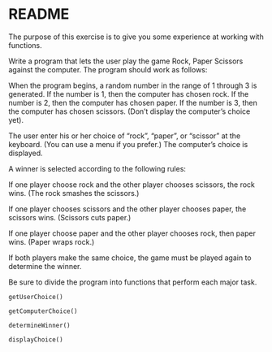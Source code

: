 # README

The purpose of this exercise is to give you some experience at working with functions.

Write a program that lets the user play the game Rock, Paper Scissors against the computer. The program should work as follows:

When the program begins, a random number in the range of 1 through 3 is generated. If the number is 1, then the computer has chosen rock. If the number is 2, then the computer has chosen paper. If the number is 3, then the computer has chosen scissors. \(Don’t display the computer’s choice yet\).

The user enter his or her choice of “rock”, “paper”, or “scissor” at the keyboard. \(You can use a menu if you prefer.\) The computer’s choice is displayed.

A winner is selected according to the following rules:

If one player choose rock and the other player chooses scissors, the rock wins. \(The rock smashes the scissors.\)

If one player chooses scissors and the other player chooses paper, the scissors wins. \(Scissors cuts paper.\)

If one player choose paper and the other player chooses rock, then paper wins. \(Paper wraps rock.\)

If both players make the same choice, the game must be played again to determine the winner.

Be sure to divide the program into functions that perform each major task.

`getUserChoice()`

`getComputerChoice()`

`determineWinner()`

`displayChoice()`

